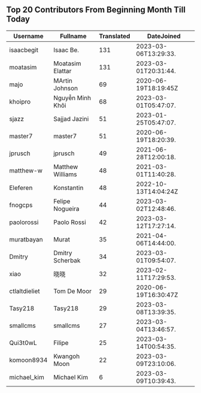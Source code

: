 ## Top 20 Contributors From Beginning Month Till Today ##
|Username|Fullname|Translated|DateJoined|
|--------|--------|----------|----------|
|isaacbegit|Isaac Be.|131|2023-03-06T13:29:33.|
|moatasim|Moatasim Elattar|131|2023-03-01T20:31:44.|
|majo|MArtin Johnson|69|2020-06-19T18:19:45Z|
|khoipro|Nguyễn Minh Khôi|68|2023-03-01T05:47:07.|
|sjazz|Sajjad Jazini|51|2023-01-25T05:47:07.|
|master7|master7|51|2020-06-19T18:20:39.|
|jprusch|jprusch|49|2021-06-28T12:00:18.|
|matthew-w|Matthew Williams|48|2021-03-01T11:40:28.|
|Eleferen|Konstantin|48|2022-10-13T14:04:24Z|
|fnogcps|Felipe Nogueira|44|2023-03-02T12:48:46.|
|paolorossi|Paolo Rossi|42|2023-03-12T17:27:14.|
|muratbayan|Murat|35|2021-04-06T14:44:00.|
|Dmitry|Dmitry Scherbak|34|2023-03-01T09:54:07.|
|xiao|晓晓|32|2023-02-11T17:29:53.|
|ctlaltdieliet|Tom De Moor|29|2020-06-19T16:30:47Z|
|Tasy218|Tasy218|29|2023-03-08T13:39:35.|
|smallcms|smallcms|27|2023-03-04T13:46:57.|
|Qui3t0wL|Filipe|25|2023-03-14T00:54:35.|
|komoon8934|Kwangoh Moon|22|2023-03-09T23:10:06.|
|michael_kim|Michael Kim|6|2023-03-09T10:39:43.|
